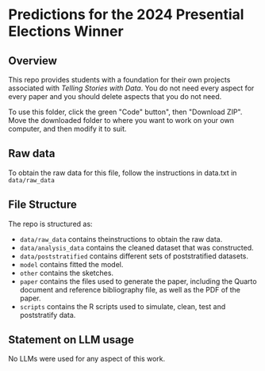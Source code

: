 # Predictions for the 2024 Presential Elections Winner

## Overview
This repo provides students with a foundation for their own projects associated with *Telling Stories with Data*. You do not need every aspect for every paper and you should delete aspects that you do not need.

To use this folder, click the green "Code" button", then "Download ZIP". Move the downloaded folder to where you want to work on your own computer, and then modify it to suit.

## Raw data
To obtain the raw data for this file, follow the instructions in data.txt in `data/raw_data`

## File Structure
The repo is structured as:

-   `data/raw_data` contains theinstructions to obtain the raw data.
-   `data/analysis_data` contains the cleaned dataset that was constructed.
-   `data/poststratified` contains different sets of poststratified datasets.
-   `model` contains fitted the model. 
-   `other` contains the sketches.
-   `paper` contains the files used to generate the paper, including the Quarto document and reference bibliography file, as well as the PDF of the paper. 
-   `scripts` contains the R scripts used to simulate, clean, test and poststratify data.

## Statement on LLM usage
No LLMs were used for any aspect of this work.
